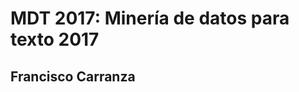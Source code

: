 MDT 2017: Minería de datos para texto 2017
=========================================

Francisco Carranza
------------------
